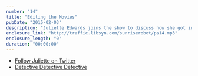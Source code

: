 ```yaml
---
number: "14"
title: "Editing the Movies"
pubDate: "2015-02-03"
description: "Juliette Edwards joins the show to discuss how she got into film editing and her creative influences, before discussing Oscar predictions."
enclosure_link: "http://traffic.libsyn.com/sunriserobot/ps14.mp3"
enclosure_length: "0"
duration: "00:00:00"
---
```

- [Follow Juliette on Twitter](https://twitter.com/jumomachapou)
- [Detective Detective Detective](http://detectivedetectivedetective.com/)